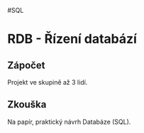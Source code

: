 #SQL
# RDB - Řízení databází

## Zápočet
Projekt ve skupině až 3 lidí.

## Zkouška
Na papír, praktický návrh Databáze (SQL).